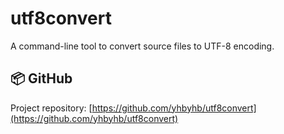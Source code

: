 # utf8convert

A command-line tool to convert source files to UTF-8 encoding.

## 📦 GitHub

Project repository: [https://github.com/yhbyhb/utf8convert](https://github.com/yhbyhb/utf8convert)
